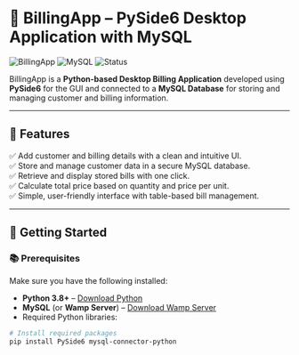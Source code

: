 # 🧾 BillingApp – PySide6 Desktop Application with MySQL

![BillingApp](https://img.shields.io/badge/PySide6-GUI-green.svg)
![MySQL](https://img.shields.io/badge/Database-MySQL-blue.svg)
![Status](https://img.shields.io/badge/Status-Completed-success.svg)

BillingApp is a **Python-based Desktop Billing Application** developed using **PySide6** for the GUI and connected to a **MySQL Database** for storing and managing customer and billing information.

---

## 🎯 **Features**

✅ Add customer and billing details with a clean and intuitive UI.  
✅ Store and manage customer data in a secure MySQL database.  
✅ Retrieve and display stored bills with one click.  
✅ Calculate total price based on quantity and price per unit.  
✅ Simple, user-friendly interface with table-based bill management.

---

## 🚀 **Getting Started**

### 📚 Prerequisites
Make sure you have the following installed:
- **Python 3.8+** – [Download Python](https://www.python.org/downloads/)
- **MySQL** (or **Wamp Server**) – [Download Wamp Server](https://www.wampserver.com/en/)
- Required Python libraries:
```bash
# Install required packages
pip install PySide6 mysql-connector-python
